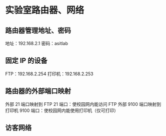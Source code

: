 # 实验室路由器、网络

## 路由器管理地址、密码
地址：192.168.2.1
密码：asitlab

## 固定 IP 的设备
FTP：192.168.2.254
打印机：192.168.2.253

## 路由器的外部端口映射
外部 21 端口映射到 FTP 21 端口：使校园网内能访问 FTP
外部 9100 端口映射到打印机 9100 端口：使校园网内能使用打印机（仅可打印）

## 访客网络
